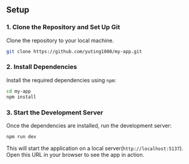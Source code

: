 ## Setup

### 1. Clone the Repository and Set Up Git

Clone the repository to your local machine.

```bash
git clone https://github.com/yuting1008/my-app.git
```

### 2. Install Dependencies

Install the required dependencies using `npm`:

```bash
cd my-app
npm install
```

### 3. Start the Development Server

Once the dependencies are installed, run the development server:

```bash
npm run dev
```

This will start the application on a local server(`http://localhost:5137`). Open this URL in your browser to see the app in action.
